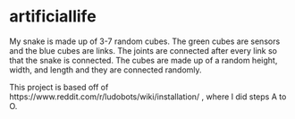 # artificiallife


<p> My snake is made up of 3-7 random cubes. The green cubes are sensors and the blue cubes are links. The joints are connected after every link so that the snake is connected. The cubes are made up of a random height, width, and length and they are connected randomly.  </p>

<p> This project is based off of https://www.reddit.com/r/ludobots/wiki/installation/ , where I did steps A to O. </p>